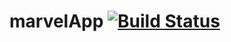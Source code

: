 # marvelApp [![Build Status](https://travis-ci.org/mmabdelateef/Koosa.svg?branch=master)](https://travis-ci.org/mmabdelateef/Koosa)
